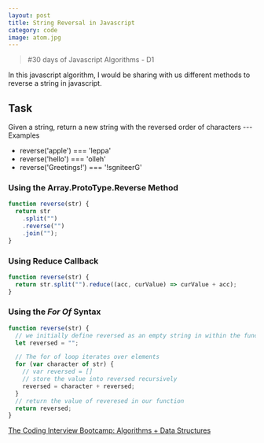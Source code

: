 ```yaml
---
layout: post
title: String Reversal in Javascript
category: code
image: atom.jpg
---
```


<blockquote>#30 days of Javascript Algorithms - D1</blockquote>

In this javascript algorithm, I would be sharing with us different methods to reverse a string in javascript.

## Task

Given a string, return a new string with the reversed order of characters
  --- Examples
- reverse('apple') === 'leppa'
- reverse('hello') === 'olleh'
- reverse('Greetings!') === '!sgniteerG'


### Using the Array.ProtoType.Reverse Method

```js
function reverse(str) {
  return str
    .split("")
    .reverse("")
    .join("");
}
```

### Using Reduce Callback 

```js
function reverse(str) {
  return str.split("").reduce((acc, curValue) => curValue + acc);
}
```

### Using the *For Of* Syntax 

```js
function reverse(str) {
  // we initially define reversed as an empty string in within the function
  let reversed = "";

  // The for of loop iterates over elements
  for (var character of str) {
    // var reversed = []
    // store the value into reversed recursively
    reversed = character + reversed;
  }
  // return the value of reveresed in our function
  return reversed;
}
```


[The Coding Interview Bootcamp: Algorithms + Data Structures ](https://www.udemy.com/coding-interview-bootcamp-algorithms-and-data-structure/)
